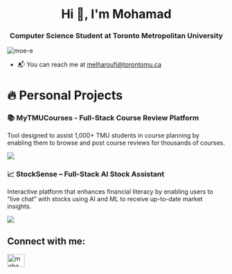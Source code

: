 <h1 align="center">Hi 👋, I'm Mohamad</h1>
<h3 align="center">Computer Science Student at Toronto Metropolitan University</h3>

<p align="left"> <img src="https://komarev.com/ghpvc/?username=moe-e&label=Profile%20views&color=0e75b6&style=flat" alt="moe-e" /> </p>
<ul>
  <li>📬 You can reach me at <a href="mailto:melharoufi@torontomu.ca">melharoufi@torontomu.ca</a></li>
</ul>

<h1 align="left">🔥 Personal Projects</h1>

<h3 align="left">📚 <b>MyTMUCourses - Full-Stack Course Review Platform</b></h3>
<p>
  Tool designed to assist 1,000+ TMU students in course planning by enabling them to browse and post course reviews for thousands of courses.
</p>
<a href="https://rate-my-tmu-courses.vercel.app/" target="_blank"><img src="https://img.shields.io/badge/-Visit%20Web%20App-blue?style=flat-square&logo=firefox-browser&logoColor=white"/></a>


<h3 align="left">📈 <b>StockSense – Full-Stack AI Stock Assistant</b></h3>
<p>
  Interactive platform that enhances financial literacy by enabling users to “live chat” with stocks using AI and ML to receive up-to-date market insights.
</p>
<a href="https://rate-my-tmu-courses.vercel.app/" target="_blank"><img src="https://img.shields.io/badge/-Visit%20Web%20App-blue?style=flat-square&logo=firefox-browser&logoColor=white"/></a>

<br>

<h2 align="left">Connect with me:</h2>
<p align="left">
<a href="https://linkedin.com/in/mohamad-e" target="blank"><img align="center" src="https://raw.githubusercontent.com/rahuldkjain/github-profile-readme-generator/master/src/images/icons/Social/linked-in-alt.svg" alt="mohamad-e" height="30" width="40" /></a>
</p>
